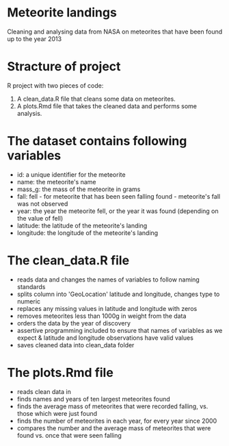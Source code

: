 # Meteorite landings
Cleaning and analysing data from NASA on meteorites that have been found up to the year 2013

# Stracture of project
R project with two pieces of code:
1. A clean_data.R file that cleans some data on meteorites.
2. A plots.Rmd file that takes the cleaned data and performs some analysis.

# The dataset contains following variables
- id: a unique identifier for the meteorite
- name: the meteorite's name
- mass_g: the mass of the meteorite in grams
- fall: fell - for meteorite that has been seen falling
        found - meteorite's fall was not observed 
- year: the year the meteorite fell, or the year it was found (depending on the value of fell)
- latitude: the latitude of the meteorite's landing
- longitude: the longitude of the meteorite's landing

# The clean_data.R file
- reads data and changes the names of variables to follow naming standards
- splits column into 'GeoLocation' latitude and longitude, changes type to numeric
- replaces any missing values in latitude and longitude with zeros
- removes meteorites less than 1000g in weight from the data
- orders the data by the year of discovery
- assertive programming included to ensure that names of variables as we expect & latitude and longitude observations have valid values
- saves cleaned data into clean_data folder

# The plots.Rmd file
- reads clean data in
- finds names and years of ten largest meteorites found
- finds the average mass of meteorites that were recorded falling, vs. those which were just found
- finds the number of meteorites in each year, for every year since 2000
- compares the number and the average mass of meteorites that were found vs. once that were seen falling
